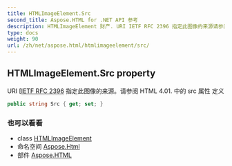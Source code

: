 ```yaml
---
title: HTMLImageElement.Src
second_title: Aspose.HTML for .NET API 参考
description: HTMLImageElement 财产. URI IETF RFC 2396 指定此图像的来源请参阅 HTML 4.01. 中的 src 属性 定义
type: docs
weight: 90
url: /zh/net/aspose.html/htmlimageelement/src/
---
```

## HTMLImageElement.Src property

URI [[IETF RFC 2396](http://www.ietf.org/rfc/rfc2396.txt) 指定此图像的来源。请参阅 HTML 4.01. 中的 src 属性 定义

```csharp
public string Src { get; set; }
```

### 也可以看看

* class [HTMLImageElement](../)
* 命名空间 [Aspose.Html](../../htmlimageelement/)
* 部件 [Aspose.HTML](../../../)


